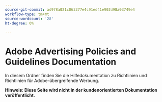 ```yaml
---
source-git-commit: ad978a021c063377e4c91ed41e902d98a03749e4
workflow-type: tm+mt
source-wordcount: '28'
ht-degree: 0%

---
```

# Adobe Advertising Policies and Guidelines Documentation

In diesem Ordner finden Sie die Hilfedokumentation zu Richtlinien und Richtlinien für Adobe-übergreifende Werbung.

**Hinweis: Diese Seite wird nicht in der kundenorientierten Dokumentation veröffentlicht.**
